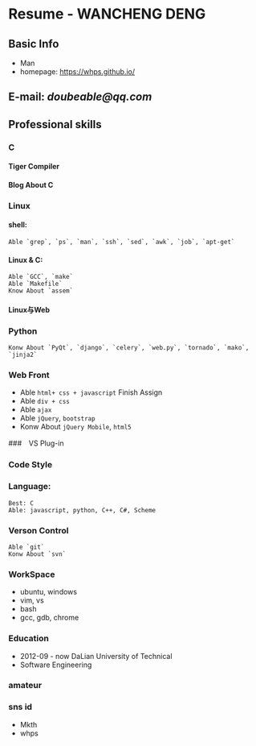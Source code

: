 # Resume - WANCHENG DENG

## Basic Info

* Man
* homepage: https://whps.github.io/

## E-mail: _doubeable@qq.com_

## Professional skills

### C
#### Tiger Compiler
#### Blog About C

### Linux
#### shell:
    Able `grep`, `ps`, `man`, `ssh`, `sed`, `awk`, `job`, `apt-get`

#### Linux & C:
    Able `GCC`, `make`
    Able `Makefile`
    Know About `assem`

#### Linux与Web

### Python
    Konw About `PyQt`, `django`, `celery`, `web.py`, `tornado`, `mako`, `jinja2`

### Web Front

* Able `html+ css + javascript` Finish Assign
* Able `div + css` 
* Able `ajax`
* Able `jQuery`, `bootstrap`
* Konw About `jQuery Mobile`, `html5`

###　VS Plug-in

### Code Style

### Language:
    Best: C
    Able: javascript, python, C++, C#, Scheme

### Verson Control
    Able `git`
    Konw About `svn`

### WorkSpace
* ubuntu, windows
* vim, vs
* bash
* gcc, gdb, chrome


### Education
* 2012-09 - now DaLian University of Technical
* Software Engineering

### amateur



### sns id
* Mkth
* whps
